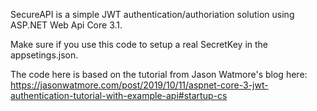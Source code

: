 SecureAPI is a simple JWT authentication/authoriation solution using ASP.NET Web Api Core 3.1.

Make sure if you use this code to setup a real SecretKey in the appsetings.json.

The code here is based on the tutorial from Jason Watmore's blog here: https://jasonwatmore.com/post/2019/10/11/aspnet-core-3-jwt-authentication-tutorial-with-example-api#startup-cs
